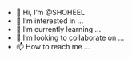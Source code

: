 - 👋 Hi, I’m @SHOHEEL
- 👀 I’m interested in ...
- 🌱 I’m currently learning ...
- 💞️ I’m looking to collaborate on ...
- 📫 How to reach me ...

<!---
SHOHEEL/SHOHEEL is a ✨ special ✨ repository because its `README.md` (this file) appears on your GitHub profile.
You can click the Preview link to take a look at your changes.
--->
